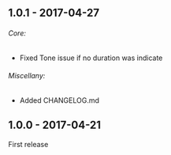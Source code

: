 ## 1.0.1 - 2017-04-27
###### Core:
  - Fixed Tone issue if no duration was indicate

###### Miscellany:
  - Added CHANGELOG.md

## 1.0.0 - 2017-04-21
First release